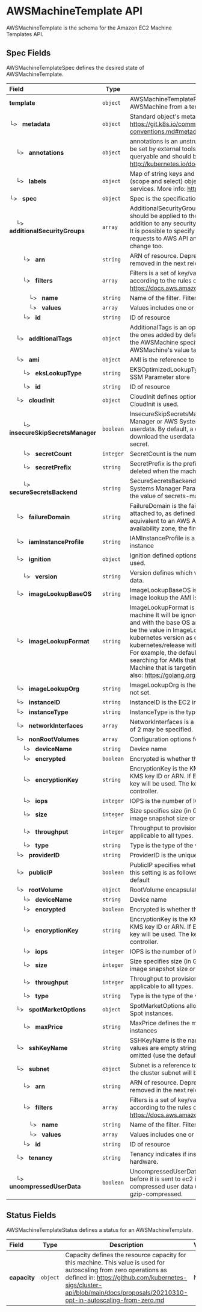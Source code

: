 # AWSMachineTemplate API

AWSMachineTemplate is the schema for the Amazon EC2 Machine Templates API.

## Spec Fields

AWSMachineTemplateSpec defines the desired state of AWSMachineTemplate.

| Field | Type | Description | Validations |
|:---|---|---|---|
|  **template** | `object` | AWSMachineTemplateResource describes the data needed to create am AWSMachine from a template. | N/A |
| └>&nbsp;&nbsp; **metadata** | `object` | Standard object's metadata. More info: https://git.k8s.io/community/contributors/devel/sig-architecture/api-conventions.md#metadata | N/A |
| &nbsp;&nbsp;&nbsp;&nbsp;└>&nbsp;&nbsp; **annotations** | `object` | annotations is an unstructured key value map stored with a resource that may be set by external tools to store and retrieve arbitrary metadata. They are not queryable and should be preserved when modifying objects. More info: http://kubernetes.io/docs/user-guide/annotations | N/A |
| &nbsp;&nbsp;&nbsp;&nbsp;└>&nbsp;&nbsp; **labels** | `object` | Map of string keys and values that can be used to organize and categorize (scope and select) objects. May match selectors of replication controllers and services. More info: http://kubernetes.io/docs/user-guide/labels | N/A |
| └>&nbsp;&nbsp; **spec** | `object` | Spec is the specification of the desired behavior of the machine. | N/A |
| &nbsp;&nbsp;&nbsp;&nbsp;└>&nbsp;&nbsp; **additionalSecurityGroups** | `array` | AdditionalSecurityGroups is an array of references to security groups that should be applied to the instance. These security groups would be set in addition to any security groups defined at the cluster level or in the actuator. It is possible to specify either IDs of Filters. Using Filters will cause additional requests to AWS API and if tags change the attached security groups might change too. | N/A |
| &nbsp;&nbsp;&nbsp;&nbsp;&nbsp;&nbsp;&nbsp;&nbsp;└>&nbsp;&nbsp; **arn** | `string` | ARN of resource. Deprecated: This field has no function and is going to be removed in the next release. | N/A |
| &nbsp;&nbsp;&nbsp;&nbsp;&nbsp;&nbsp;&nbsp;&nbsp;└>&nbsp;&nbsp; **filters** | `array` | Filters is a set of key/value pairs used to identify a resource They are applied according to the rules defined by the AWS API: https://docs.aws.amazon.com/AWSEC2/latest/UserGuide/Using_Filtering.html | N/A |
| &nbsp;&nbsp;&nbsp;&nbsp;&nbsp;&nbsp;&nbsp;&nbsp;&nbsp;&nbsp;&nbsp;&nbsp;└>&nbsp;&nbsp; **name** | `string` | Name of the filter. Filter names are case-sensitive. | N/A |
| &nbsp;&nbsp;&nbsp;&nbsp;&nbsp;&nbsp;&nbsp;&nbsp;&nbsp;&nbsp;&nbsp;&nbsp;└>&nbsp;&nbsp; **values** | `array` | Values includes one or more filter values. Filter values are case-sensitive. | N/A |
| &nbsp;&nbsp;&nbsp;&nbsp;&nbsp;&nbsp;&nbsp;&nbsp;└>&nbsp;&nbsp; **id** | `string` | ID of resource | N/A |
| &nbsp;&nbsp;&nbsp;&nbsp;└>&nbsp;&nbsp; **additionalTags** | `object` | AdditionalTags is an optional set of tags to add to an instance, in addition to the ones added by default by the AWS provider. If both the AWSCluster and the AWSMachine specify the same tag name with different values, the AWSMachine's value takes precedence. | N/A |
| &nbsp;&nbsp;&nbsp;&nbsp;└>&nbsp;&nbsp; **ami** | `object` | AMI is the reference to the AMI from which to create the machine instance. | N/A |
| &nbsp;&nbsp;&nbsp;&nbsp;&nbsp;&nbsp;&nbsp;&nbsp;└>&nbsp;&nbsp; **eksLookupType** | `string` | EKSOptimizedLookupType If specified, will look up an EKS Optimized image in SSM Parameter store | N/A |
| &nbsp;&nbsp;&nbsp;&nbsp;&nbsp;&nbsp;&nbsp;&nbsp;└>&nbsp;&nbsp; **id** | `string` | ID of resource | N/A |
| &nbsp;&nbsp;&nbsp;&nbsp;└>&nbsp;&nbsp; **cloudInit** | `object` | CloudInit defines options related to the bootstrapping systems where CloudInit is used. | N/A |
| &nbsp;&nbsp;&nbsp;&nbsp;&nbsp;&nbsp;&nbsp;&nbsp;└>&nbsp;&nbsp; **insecureSkipSecretsManager** | `boolean` | InsecureSkipSecretsManager, when set to true will not use AWS Secrets Manager or AWS Systems Manager Parameter Store to ensure privacy of userdata. By default, a cloud-init boothook shell script is prepended to download the userdata from Secrets Manager and additionally delete the secret. | N/A |
| &nbsp;&nbsp;&nbsp;&nbsp;&nbsp;&nbsp;&nbsp;&nbsp;└>&nbsp;&nbsp; **secretCount** | `integer` | SecretCount is the number of secrets used to form the complete secret | N/A |
| &nbsp;&nbsp;&nbsp;&nbsp;&nbsp;&nbsp;&nbsp;&nbsp;└>&nbsp;&nbsp; **secretPrefix** | `string` | SecretPrefix is the prefix for the secret name. This is stored temporarily, and deleted when the machine registers as a node against the workload cluster. | N/A |
| &nbsp;&nbsp;&nbsp;&nbsp;&nbsp;&nbsp;&nbsp;&nbsp;└>&nbsp;&nbsp; **secureSecretsBackend** | `string` | SecureSecretsBackend, when set to parameter-store will utilize the AWS Systems Manager Parameter Storage to distribute secrets. By default or with the value of secrets-manager, will use AWS Secrets Manager instead. | N/A |
| &nbsp;&nbsp;&nbsp;&nbsp;└>&nbsp;&nbsp; **failureDomain** | `string` | FailureDomain is the failure domain unique identifier this Machine should be attached to, as defined in Cluster API. For this infrastructure provider, the ID is equivalent to an AWS Availability Zone. If multiple subnets are matched for the availability zone, the first one returned is picked. | N/A |
| &nbsp;&nbsp;&nbsp;&nbsp;└>&nbsp;&nbsp; **iamInstanceProfile** | `string` | IAMInstanceProfile is a name of an IAM instance profile to assign to the instance | N/A |
| &nbsp;&nbsp;&nbsp;&nbsp;└>&nbsp;&nbsp; **ignition** | `object` | Ignition defined options related to the bootstrapping systems where Ignition is used. | N/A |
| &nbsp;&nbsp;&nbsp;&nbsp;&nbsp;&nbsp;&nbsp;&nbsp;└>&nbsp;&nbsp; **version** | `string` | Version defines which version of Ignition will be used to generate bootstrap data. | N/A |
| &nbsp;&nbsp;&nbsp;&nbsp;└>&nbsp;&nbsp; **imageLookupBaseOS** | `string` | ImageLookupBaseOS is the name of the base operating system to use for image lookup the AMI is not set. | N/A |
| &nbsp;&nbsp;&nbsp;&nbsp;└>&nbsp;&nbsp; **imageLookupFormat** | `string` | ImageLookupFormat is the AMI naming format to look up the image for this machine It will be ignored if an explicit AMI is set. Supports substitutions for  and  with the base OS and kubernetes version, respectively. The BaseOS will be the value in ImageLookupBaseOS or ubuntu (the default), and the kubernetes version as defined by the packages produced by kubernetes/release without v as a prefix: 1.13.0, 1.12.5-mybuild.1, or 1.17.3. For example, the default image format of capa-ami--?-* will end up searching for AMIs that match the pattern capa-ami-ubuntu-?1.18.0-* for a Machine that is targeting kubernetes v1.18.0 and the ubuntu base OS. See also: https://golang.org/pkg/text/template/ | N/A |
| &nbsp;&nbsp;&nbsp;&nbsp;└>&nbsp;&nbsp; **imageLookupOrg** | `string` | ImageLookupOrg is the AWS Organization ID to use for image lookup if AMI is not set. | N/A |
| &nbsp;&nbsp;&nbsp;&nbsp;└>&nbsp;&nbsp; **instanceID** | `string` | InstanceID is the EC2 instance ID for this machine. | N/A |
| &nbsp;&nbsp;&nbsp;&nbsp;└>&nbsp;&nbsp; **instanceType** | `string` | InstanceType is the type of instance to create. Example: m4.xlarge | N/A |
| &nbsp;&nbsp;&nbsp;&nbsp;└>&nbsp;&nbsp; **networkInterfaces** | `array` | NetworkInterfaces is a list of ENIs to associate with the instance. A maximum of 2 may be specified. | N/A |
| &nbsp;&nbsp;&nbsp;&nbsp;└>&nbsp;&nbsp; **nonRootVolumes** | `array` | Configuration options for the non root storage volumes. | N/A |
| &nbsp;&nbsp;&nbsp;&nbsp;&nbsp;&nbsp;&nbsp;&nbsp;└>&nbsp;&nbsp; **deviceName** | `string` | Device name | N/A |
| &nbsp;&nbsp;&nbsp;&nbsp;&nbsp;&nbsp;&nbsp;&nbsp;└>&nbsp;&nbsp; **encrypted** | `boolean` | Encrypted is whether the volume should be encrypted or not. | N/A |
| &nbsp;&nbsp;&nbsp;&nbsp;&nbsp;&nbsp;&nbsp;&nbsp;└>&nbsp;&nbsp; **encryptionKey** | `string` | EncryptionKey is the KMS key to use to encrypt the volume. Can be either a KMS key ID or ARN. If Encrypted is set and this is omitted, the default AWS key will be used. The key must already exist and be accessible by the controller. | N/A |
| &nbsp;&nbsp;&nbsp;&nbsp;&nbsp;&nbsp;&nbsp;&nbsp;└>&nbsp;&nbsp; **iops** | `integer` | IOPS is the number of IOPS requested for the disk. Not applicable to all types. | N/A |
| &nbsp;&nbsp;&nbsp;&nbsp;&nbsp;&nbsp;&nbsp;&nbsp;└>&nbsp;&nbsp; **size** | `integer` | Size specifies size (in Gi) of the storage device. Must be greater than the image snapshot size or 8 (whichever is greater). | `Minimum=8` |
| &nbsp;&nbsp;&nbsp;&nbsp;&nbsp;&nbsp;&nbsp;&nbsp;└>&nbsp;&nbsp; **throughput** | `integer` | Throughput to provision in MiB/s supported for the volume type. Not applicable to all types. | N/A |
| &nbsp;&nbsp;&nbsp;&nbsp;&nbsp;&nbsp;&nbsp;&nbsp;└>&nbsp;&nbsp; **type** | `string` | Type is the type of the volume (e.g. gp2, io1, etc...). | N/A |
| &nbsp;&nbsp;&nbsp;&nbsp;└>&nbsp;&nbsp; **providerID** | `string` | ProviderID is the unique identifier as specified by the cloud provider. | N/A |
| &nbsp;&nbsp;&nbsp;&nbsp;└>&nbsp;&nbsp; **publicIP** | `boolean` | PublicIP specifies whether the instance should get a public IP. Precedence for this setting is as follows: 1. This field if set 2. Cluster/flavor setting 3. Subnet default | N/A |
| &nbsp;&nbsp;&nbsp;&nbsp;└>&nbsp;&nbsp; **rootVolume** | `object` | RootVolume encapsulates the configuration options for the root volume | N/A |
| &nbsp;&nbsp;&nbsp;&nbsp;&nbsp;&nbsp;&nbsp;&nbsp;└>&nbsp;&nbsp; **deviceName** | `string` | Device name | N/A |
| &nbsp;&nbsp;&nbsp;&nbsp;&nbsp;&nbsp;&nbsp;&nbsp;└>&nbsp;&nbsp; **encrypted** | `boolean` | Encrypted is whether the volume should be encrypted or not. | N/A |
| &nbsp;&nbsp;&nbsp;&nbsp;&nbsp;&nbsp;&nbsp;&nbsp;└>&nbsp;&nbsp; **encryptionKey** | `string` | EncryptionKey is the KMS key to use to encrypt the volume. Can be either a KMS key ID or ARN. If Encrypted is set and this is omitted, the default AWS key will be used. The key must already exist and be accessible by the controller. | N/A |
| &nbsp;&nbsp;&nbsp;&nbsp;&nbsp;&nbsp;&nbsp;&nbsp;└>&nbsp;&nbsp; **iops** | `integer` | IOPS is the number of IOPS requested for the disk. Not applicable to all types. | N/A |
| &nbsp;&nbsp;&nbsp;&nbsp;&nbsp;&nbsp;&nbsp;&nbsp;└>&nbsp;&nbsp; **size** | `integer` | Size specifies size (in Gi) of the storage device. Must be greater than the image snapshot size or 8 (whichever is greater). | `Minimum=8` |
| &nbsp;&nbsp;&nbsp;&nbsp;&nbsp;&nbsp;&nbsp;&nbsp;└>&nbsp;&nbsp; **throughput** | `integer` | Throughput to provision in MiB/s supported for the volume type. Not applicable to all types. | N/A |
| &nbsp;&nbsp;&nbsp;&nbsp;&nbsp;&nbsp;&nbsp;&nbsp;└>&nbsp;&nbsp; **type** | `string` | Type is the type of the volume (e.g. gp2, io1, etc...). | N/A |
| &nbsp;&nbsp;&nbsp;&nbsp;└>&nbsp;&nbsp; **spotMarketOptions** | `object` | SpotMarketOptions allows users to configure instances to be run using AWS Spot instances. | N/A |
| &nbsp;&nbsp;&nbsp;&nbsp;&nbsp;&nbsp;&nbsp;&nbsp;└>&nbsp;&nbsp; **maxPrice** | `string` | MaxPrice defines the maximum price the user is willing to pay for Spot VM instances | N/A |
| &nbsp;&nbsp;&nbsp;&nbsp;└>&nbsp;&nbsp; **sshKeyName** | `string` | SSHKeyName is the name of the ssh key to attach to the instance. Valid values are empty string (do not use SSH keys), a valid SSH key name, or omitted (use the default SSH key name) | N/A |
| &nbsp;&nbsp;&nbsp;&nbsp;└>&nbsp;&nbsp; **subnet** | `object` | Subnet is a reference to the subnet to use for this instance. If not specified, the cluster subnet will be used. | N/A |
| &nbsp;&nbsp;&nbsp;&nbsp;&nbsp;&nbsp;&nbsp;&nbsp;└>&nbsp;&nbsp; **arn** | `string` | ARN of resource. Deprecated: This field has no function and is going to be removed in the next release. | N/A |
| &nbsp;&nbsp;&nbsp;&nbsp;&nbsp;&nbsp;&nbsp;&nbsp;└>&nbsp;&nbsp; **filters** | `array` | Filters is a set of key/value pairs used to identify a resource They are applied according to the rules defined by the AWS API: https://docs.aws.amazon.com/AWSEC2/latest/UserGuide/Using_Filtering.html | N/A |
| &nbsp;&nbsp;&nbsp;&nbsp;&nbsp;&nbsp;&nbsp;&nbsp;&nbsp;&nbsp;&nbsp;&nbsp;└>&nbsp;&nbsp; **name** | `string` | Name of the filter. Filter names are case-sensitive. | N/A |
| &nbsp;&nbsp;&nbsp;&nbsp;&nbsp;&nbsp;&nbsp;&nbsp;&nbsp;&nbsp;&nbsp;&nbsp;└>&nbsp;&nbsp; **values** | `array` | Values includes one or more filter values. Filter values are case-sensitive. | N/A |
| &nbsp;&nbsp;&nbsp;&nbsp;&nbsp;&nbsp;&nbsp;&nbsp;└>&nbsp;&nbsp; **id** | `string` | ID of resource | N/A |
| &nbsp;&nbsp;&nbsp;&nbsp;└>&nbsp;&nbsp; **tenancy** | `string` | Tenancy indicates if instance should run on shared or single-tenant hardware. | N/A |
| &nbsp;&nbsp;&nbsp;&nbsp;└>&nbsp;&nbsp; **uncompressedUserData** | `boolean` | UncompressedUserData specify whether the user data is gzip-compressed before it is sent to ec2 instance. cloud-init has built-in support for gzip-compressed user data user data stored in aws secret manager is always gzip-compressed. | N/A |
## Status Fields

AWSMachineTemplateStatus defines a status for an AWSMachineTemplate.

| Field | Type | Description | Validations |
|:---|---|---|---|
|  **capacity** | `object` | Capacity defines the resource capacity for this machine. This value is used for autoscaling from zero operations as defined in: https://github.com/kubernetes-sigs/cluster-api/blob/main/docs/proposals/20210310-opt-in-autoscaling-from-zero.md | N/A |
